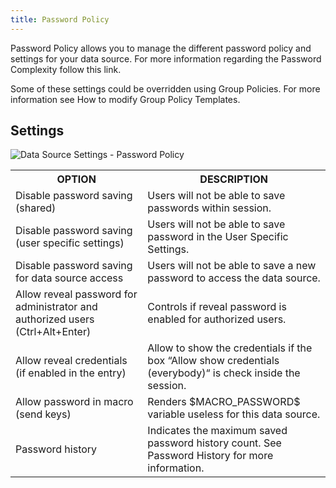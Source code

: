 ```yaml
---
title: Password Policy
---
```

Password Policy allows you to manage the different password policy and settings for your data source. For more information regarding the Password Complexity follow this link.  

Some of these settings could be overridden using Group Policies. For more information see How to modify Group Policy Templates. 

## Settings 

![Data Source Settings - Password Policy](https://webdevolutions.azureedge.net/docs/en/rdm/mac/clip10375.png) 

<table>
	<tr>
		<th>
OPTION 
		</th>
		<th>
DESCRIPTION 
		</th>
	</tr>
	<tr>
		<td>
Disable password saving (shared) 
		</td>
		<td>
Users will not be able to save passwords within session. 
		</td>
	</tr>
	<tr>
		<td>
Disable password saving (user specific settings) 
		</td>
		<td>
Users will not be able to save password in the User Specific Settings. 
		</td>
	</tr>
	<tr>
		<td>
Disable password saving for data source access 
		</td>
		<td>
Users will not be able to save a new password to access the data source. 
		</td>
	</tr>
	<tr>
		<td>
Allow reveal password for administrator and authorized users (Ctrl+Alt+Enter) 
		</td>
		<td>
Controls if reveal password is enabled for authorized users. 
		</td>
	</tr>
	<tr>
		<td>
Allow reveal credentials (if enabled in the entry) 
		</td>
		<td>
Allow to show the credentials if the box “Allow show credentials (everybody)“ is check inside the session. 
		</td>
	</tr>
	<tr>
		<td>
Allow password in macro (send keys) 
		</td>
		<td>
Renders $MACRO_PASSWORD$ variable useless for this data source. 
		</td>
	</tr>
	<tr>
		<td>
Password history 
		</td>
		<td>
Indicates the maximum saved password history count. See Password History for more information. 
		</td>
	</tr>
</table>



